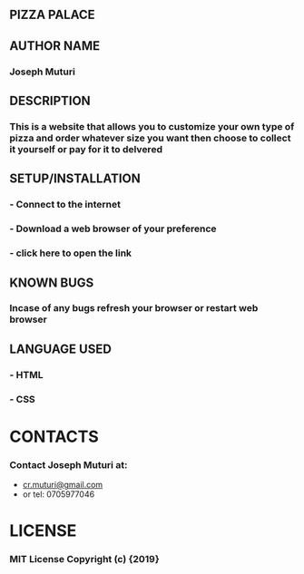  ## PIZZA PALACE
 
 ## AUTHOR NAME
 ### Joseph Muturi

## DESCRIPTION
### This is a website that allows you to customize your own type of pizza and order whatever size you want then choose to collect it yourself or pay for it to delvered

## SETUP/INSTALLATION
### - Connect to the internet
### - Download a web browser of your preference
### - click here to open the link

## KNOWN BUGS
### Incase of any bugs refresh your browser or restart web browser

## LANGUAGE USED
### - HTML
### - CSS

# CONTACTS
### Contact Joseph Muturi at:
- cr.muturi@gmail.com
- or tel: 0705977046

# LICENSE
### MIT License Copyright (c) {2019}


